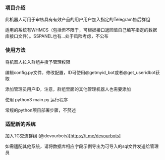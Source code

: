 ### 项目介绍
此机器人可用于审核具有有效产品的用户用户加入指定的Telegram售后群组

适用的系统有WHMCS（包括但不限于，可根据接口返回值自己编写指定的数据库接口文件）。SSPANEL也有...处于风险考虑，不公布

### 使用方法

将机器人拉入群组并授予管理权限

编辑config.py文件，修改配置，ID可使用@getmyid_bot或者@get_useridbot获取

添加管理员用户ID，注意，群组里面的其他管理机器人也需要添加

使用 python3 main.py 运行程序

常规的python项目部署步骤，不赘述

### 适配新的系统

加入TG交流群组 (@devourbots)[https://t.me/devourbots]

如需适配其他系统，请将数据库相应字段示例导出为可导入的sql文件发送给管理员
